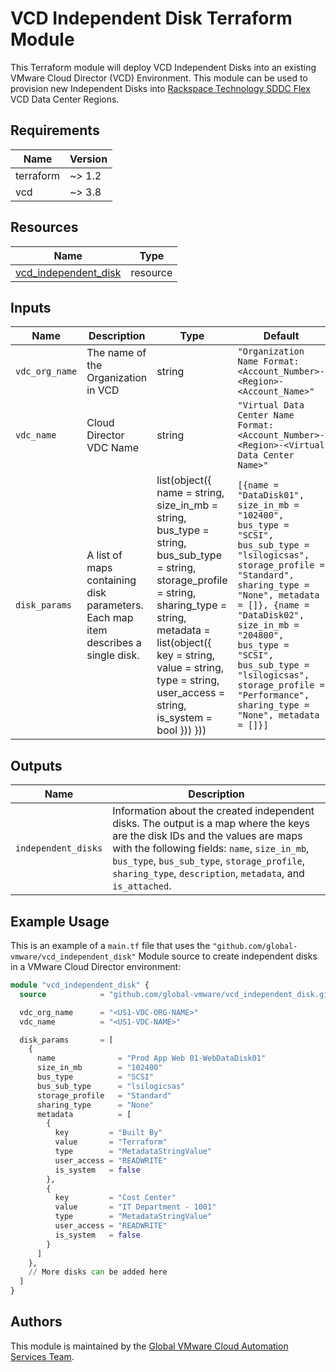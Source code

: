 # VCD Independent Disk Terraform Module

This Terraform module will deploy VCD Independent Disks into an existing VMware Cloud Director (VCD) Environment.  This module can be used to provision new Independent Disks into [Rackspace Technology SDDC Flex](https://www.rackspace.com/cloud/private/software-defined-data-center-flex) VCD Data Center Regions.

## Requirements

| Name      | Version |
|-----------|---------|
| terraform | ~> 1.2  |
| vcd       | ~> 3.8  |

## Resources

| Name                                                                 | Type         |
|----------------------------------------------------------------------|--------------|
| [vcd_independent_disk](https://registry.terraform.io/providers/vmware/vcd/latest/docs/resources/independent_disk) | resource |

## Inputs

| Name            | Description                                                      | Type | Default | Required |
|-----------------|------------------------------------------------------------------|------|---------|----------|
| `vdc_org_name` | The name of the Organization in VCD | string | `"Organization Name Format: <Account_Number>-<Region>-<Account_Name>"` | yes |
| `vdc_name` | Cloud Director VDC Name | string | `"Virtual Data Center Name Format: <Account_Number>-<Region>-<Virtual Data Center Name>"` | Yes |
| `disk_params` | A list of maps containing disk parameters. Each map item describes a single disk. | list(object({ name = string, size_in_mb = string, bus_type = string, bus_sub_type = string, storage_profile = string, sharing_type = string, metadata = list(object({ key = string, value = string, type = string, user_access = string, is_system = bool })) })) | `[{name = "DataDisk01", size_in_mb = "102400", bus_type = "SCSI", bus_sub_type = "lsilogicsas", storage_profile = "Standard", sharing_type = "None", metadata = []}, {name = "DataDisk02", size_in_mb = "204800", bus_type = "SCSI", bus_sub_type = "lsilogicsas", storage_profile = "Performance", sharing_type = "None", metadata = []}]` | no |

## Outputs

| Name             | Description                              |
|------------------|------------------------------------------|
| `independent_disks` | Information about the created independent disks. The output is a map where the keys are the disk IDs and the values are maps with the following fields: `name`, `size_in_mb`, `bus_type`, `bus_sub_type`, `storage_profile`, `sharing_type`, `description`, `metadata`, and `is_attached`. |

## Example Usage

This is an example of a `main.tf` file that uses the `"github.com/global-vmware/vcd_independent_disk"` Module source to create independent disks in a VMware Cloud Director environment:

```terraform
module "vcd_independent_disk" {
  source            = "github.com/global-vmware/vcd_independent_disk.git?ref=v1.1.1"

  vdc_org_name      = "<US1-VDC-ORG-NAME>"
  vdc_name          = "<US1-VDC-NAME>"

  disk_params       = [
    {
      name              = "Prod App Web 01-WebDataDisk01"
      size_in_mb        = "102400"
      bus_type          = "SCSI"
      bus_sub_type      = "lsilogicsas"
      storage_profile   = "Standard"
      sharing_type      = "None"
      metadata          = [
        {
          key         = "Built By"
          value       = "Terraform"
          type        = "MetadataStringValue"
          user_access = "READWRITE"
          is_system   = false
        },
        {
          key         = "Cost Center"
          value       = "IT Department - 1001"
          type        = "MetadataStringValue"
          user_access = "READWRITE"
          is_system   = false
        }
      ]
    },
    // More disks can be added here
  ]
}
```

## Authors

This module is maintained by the [Global VMware Cloud Automation Services Team](https://github.com/global-vmware).
